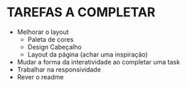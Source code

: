 # **TAREFAS A COMPLETAR**
   - Melhorar o layout
      - Paleta de cores
      - Design Cabeçalho
      - Layout da página (achar uma inspiração)
   - Mudar a forma da interatividade ao completar uma task
   - Trabalhar na responsividade
   - Rever o readme